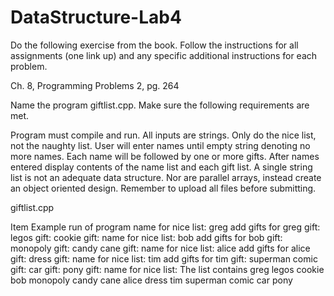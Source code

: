 # DataStructure-Lab4
Do the following exercise from the book. Follow the instructions for all assignments (one link up) and any specific additional instructions for each problem. 

Ch. 8, Programming Problems 2, pg. 264

Name the program giftlist.cpp. Make sure the following requirements are met. 

Program must compile and run.
All inputs are strings.
Only do the nice list, not the naughty list.
User will enter names until empty string denoting no more names.
Each name will be followed by one or more gifts.
After names entered display contents of the name list and each gift list.
A single string list is not an adequate data structure. Nor are parallel arrays, instead create an object oriented design.
Remember to upload all files before submitting.

giftlist.cpp

Item
Example run of program
name for nice list: greg
add gifts for greg
gift: legos
gift: cookie
gift:
name for nice list: bob
add gifts for bob
gift: monopoly
gift: candy cane
gift:
name for nice list: alice
add gifts for alice
gift: dress
gift:
name for nice list: tim
add gifts for tim
gift: superman comic
gift: car
gift: pony
gift:
name for nice list:
The list contains
greg  legos cookie
bob  monopoly candy cane
alice  dress
tim  superman comic car pony
